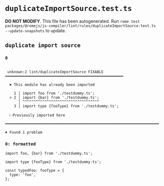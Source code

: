 # `duplicateImportSource.test.ts`

**DO NOT MODIFY**. This file has been autogenerated. Run `rome test packages/@romejs/js-compiler/lint/rules/duplicateImportSource.test.ts --update-snapshots` to update.

## `duplicate import source`

### `0`

```

 unknown:2 lint/duplicateImportSource FIXABLE ━━━━━━━━━━━━━━━━━━━━━━━━━━━━━━━━━━━━━━━━━━━━━━━━━━━━━━

  ✖ This module has already been imported

    1 │ import foo from './testdummy.ts';
  > 2 │ import {bar} from './testdummy.ts';
      │ ^^^^^^^^^^^^^^^^^^^^^^^^^^^^^^^^^^^
    3 │ import type {fooType} from './testdummy.ts';

  ℹ Previously imported here

━━━━━━━━━━━━━━━━━━━━━━━━━━━━━━━━━━━━━━━━━━━━━━━━━━━━━━━━━━━━━━━━━━━━━━━━━━━━━━━━━━━━━━━━━━━━━━━━━━━━

✖ Found 1 problem

```

### `0: formatted`

```
import foo, {bar} from './testdummy.ts';

import type {fooType} from './testdummy.ts';

const typedFoo: fooType = {
  type: 'foo',
};

```
